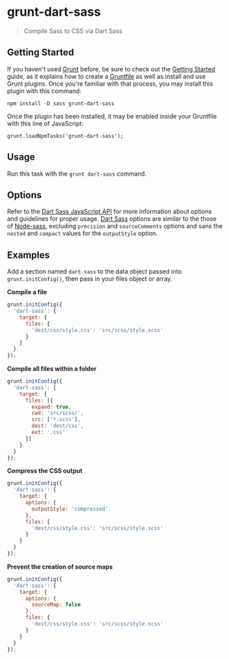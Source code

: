 # grunt-dart-sass

> Compile Sass to CSS via Dart Sass

## Getting Started

If you haven't used [Grunt](http://gruntjs.com/) before, be sure to check out the [Getting Started](http://gruntjs.com/getting-started) guide, as it explains how to create a [Gruntfile](http://gruntjs.com/sample-gruntfile) as well as install and use Grunt plugins. Once you're familiar with that process, you may install this plugin with this command:

```
npm install -D sass grunt-dart-sass
```

Once the plugin has been installed, it may be enabled inside your Gruntfile with this line of JavaScript:

```
grunt.loadNpmTasks('grunt-dart-sass');
```

## Usage

Run this task with the `grunt dart-sass` command.

## Options

Refer to the [Dart Sass JavaScript API](https://github.com/sass/dart-sass#javascript-api) for more information about options and guidelines for proper usage. [Dart Sass](https://github.com/sass/dart-sass) options are similar to the those of [Node-sass](https://github.com/sass/node-sass), excluding `precision` and `sourceComments` options and sans the `nested` and `compact` values for the `outputStyle` option.

## Examples

Add a section named `dart-sass` to the data object passed into `grunt.initConfig()`, then pass in your files object or array.

**Compile a file**

```js
grunt.initConfig({
  'dart-sass': {
    target: {
      files: {
        'dest/css/style.css': 'src/scss/style.scss'
      }
    }
  }
});
```

**Compile all files within a folder**

```js
grunt.initConfig({
  'dart-sass': {
    target: {
      files: [{
        expand: true,
        cwd: 'src/scss/',
        src: ['*.scss'],
        dest: 'dest/css',
        ext: '.css'
      }]
    }
  }
});
```

**Compress the CSS output**

```js
grunt.initConfig({
  'dart-sass': {
    target: {
      options: {
        outputStyle: 'compressed'
      },
      files: {
        'dest/css/style.css': 'src/scss/style.scss'
      }
    }
  }
});
```

**Prevent the creation of source maps**

```js
grunt.initConfig({
  'dart-sass': {
    target: {
      options: {
        sourceMap: false
      },
      files: {
        'dest/css/style.css': 'src/scss/style.scss'
      }
    }
  }
});
```
